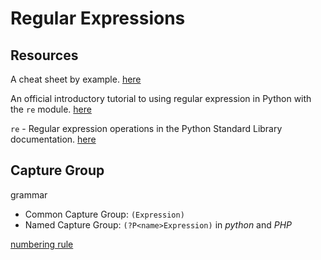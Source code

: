 # Regular Expressions

## Resources

A cheat sheet by example. [here](https://medium.com/factory-mind/regex-tutorial-a-simple-cheatsheet-by-examples-649dc1c3f285)

An official introductory tutorial to using regular expression in Python with the `re` module. [here](https://docs.python.org/3.7/howto/regex.html)

`re` - Regular expression operations in the Python Standard Library documentation. [here](https://docs.python.org/3.7/library/re.html?highlight=re#module-re)

## Capture Group

grammar

- Common Capture Group: `(Expression)`
- Named Capture Group: `(?P<name>Expression)` in *python* and *PHP*

[numbering rule](https://blog.csdn.net/lxcnn/article/details/4146148)

